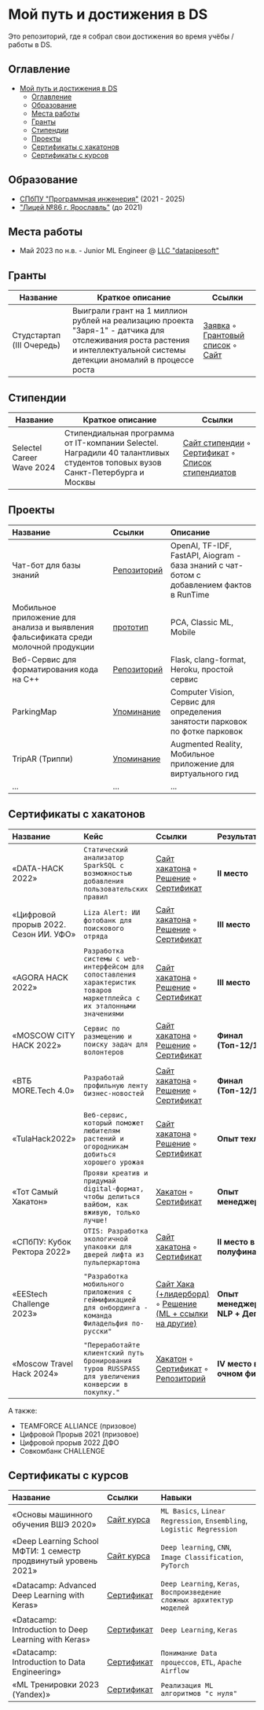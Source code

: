# Мой путь и достижения в DS

Это репозиторий, где я собрал свои достижения во время учёбы / работы в DS.

## Оглавление
- [Мой путь и достижения в DS](#мой-путь-и-достижения-в-ds)
  - [Оглавление](#оглавление)
  - [Образование](#образование)
  - [Места работы](#места-работы)
  - [Гранты](#гранты)
  - [Стипендии](#стипендии)
  - [Проекты](#проекты)
  - [Сертификаты с хакатонов](#сертификаты-с-хакатонов)
  - [Сертификаты с курсов](#сертификаты-с-курсов)

## Образование

- [СПбПУ "Программная инженерия"](https://hsse.spbstu.ru/napravleniya_podgotovki/) (2021 - 2025)
- ["Лицей №86 г. Ярославль"](http://www.licey86.ru/) (до 2021) 

## Места работы

- Май 2023 по н.в. - Junior ML Engineer @ [LLC "datapipesoft"](https://datapipesoft.com/)

## Гранты

| Название | Краткое описание | Ссылки |
| --- | --- | --- |
Студстартап (III Очередь) | Выиграли грант на 1 миллион рублей на реализацию проекта "Заря-1" - датчика для отслеживания роста растения и интеллектуальной системы детекции аномалий в процессе роста | [Заявка](Other/2023-СТУДСТАРТАП-ЗАЯВКА.pdf) ◦ [Грантовый список](Other/2023-СТУДСТАРТАП.pdf) ◦ [Сайт](https://fasie.ru/press/fund/studstartup-results-3/) 

## Стипендии

| Название                  | Краткое описание                                                                                                             | Ссылки                                                                                                                                                                                                                  |
| ------------------------- | ---------------------------------------------------------------------------------------------------------------------------- | ----------------------------------------------------------------------------------------------------------------------------------------------------------------------------------------------------------------------- |
| Selectel Career Wave 2024 | Стипендиальная программа от IT-компании Selectel. Наградили 40 талантливых студентов топовых вузов Санкт-Петербурга и Москвы | [Сайт стипендии](https://careers.selectel.ru/careerwave_scholarship) ◦ [Сертификат](Other/2024-SELECTEL-CAREER-WAVE-SCHOLARSHIP.png) ◦ [Список стипендиатов](Other/2024-SELECTEL-CAREER-WAVE-SCHOLARSHIP-FINALISTS.pdf) |


## Проекты

<!-- Table -->
| Название                                                                           | Ссылки                                                        | Описание                                                                                  |
| :--------------------------------------------------------------------------------- | :------------------------------------------------------------ | :---------------------------------------------------------------------------------------- |
| Чат-бот для базы знаний                                                            | [Репозиторий](https://github.com/philadelphia-rus/znayu-ai)   | OpenAI, TF-IDF, FastAPI, Aiogram - база знаний с чат-ботом с добавлением фактов в RunTime |
| Мобильное приложение для анализа и выявления фальсификата среди молочной продукции | [прототип](https://github.com/thevladoss/dozor_app)           | PCA, Classic ML, Mobile                                                                   |
| Веб-Сервис для форматирования кода на C++                                          | [Репозиторий](https://github.com/Quakumei/zharko-formatter/)  | Flask, clang-format, Heroku, простой сервис                                               |
| ParkingMap                                                                         | [Упоминание](https://vk.com/yours_startup?w=wall-215444994_9) | Computer Vision, Сервис для определения занятости парковок по фотке парковок              |
| TripAR (Триппи)                                                                    | [Упоминание](https://vk.com/yours_startup?w=wall-215444994_9) | Augmented Reality, Мобильное приложение для виртуального гид                              |
| ...                                                                                | ...                                                           | ...                                                                                       |


## Сертификаты с хакатонов

<!-- Table -->
| Название                              | Кейс                                                                                                                   | Ссылки                                                                                                                                                                                                                 | Результат                         | Навыки                                                                                   |
| :------------------------------------ | :--------------------------------------------------------------------------------------------------------------------- | :--------------------------------------------------------------------------------------------------------------------------------------------------------------------------------------------------------------------- | :-------------------------------- | :--------------------------------------------------------------------------------------- |
| «DATA-HACK 2022»                      | `Статический анализатор SparkSQL с возможностью добавления пользовательских правил`                                    | [Сайт хакатона](https://data-hack.ru/) ◦ [Решение](https://github.com/IPROSpark/SwisSQL) ◦ [Сертификат](Hackathons/2022-DATA-HACK.pdf)                                                                                 | **II место**                      | `PySpark`, `argparse`, `sqlglot`, `sqlfluff`, `sqlcheck`,  `lark`                        |
| «Цифровой прорыв 2022. Сезон ИИ. УФО» | `Liza Alert: ИИ фотобанк для поискового отряда`                                                                        | [Сайт хакатона](https://www.hacks-ai.ru/hackathons/757119) ◦ [Решение](https://github.com/i-pro-lizaalert/ml-torch-fastapi) ◦ [Сертификат](Hackathons/2022-ЦИФРОВОЙ-ПРОРЫВ-УФО.pdf)                                    | **III место**                     | `PyTorch`, `Resnet34`, `CV`, `Multilabel`, `FastAPI`                                     |
| «AGORA HACK 2022»                     | `Разработка системы с web-интерфейсом для сопоставления характеристик товаров маркетплейса с их эталонными значениями` | [Сайт хакатона](https://hackathon.agora.ru/) ◦ [Решение](https://github.com/agora-i-plow/backend) ◦ [Сертификат](Hackathons/2022-AGORA-HACK.pdf)                                                                       | **III место**                     | `FastAPI`, `MongoDB`, `PostgreSQL`, `Docker`, `NLP preprocessing`                        |
| «MOSCOW CITY HACK 2022»               | `Сервис по размещению и поиску задач для волонтеров`                                                                   | [Сайт хакатона](https://moscityhack2022.innoagency.ru/) ◦ [Решение](https://github.com/pow-development/powmobile) ◦ [Сертификат](Hackathons/2022-MOSCOW-CITY-HACK.pdf)                                                 | **Финал (Топ-12/100+)**           | `Flutter/Dart`                                                                           |
| «ВТБ MORE.Tech 4.0»                   | `Разработай профильную ленту бизнес-новостей`                                                                          | [Сайт хакатона](https://moretech.vtb.ru/) ◦ [Решение](https://github.com/LambdaVTB/nlp-workbench) ◦ [Сертификат](Hackathons/2022-MORE-TECH-4.0.pdf)                                                                    | **Финал (Топ-12/100+)**           | `Data mining`, `TF-IDF`, `feedparser`, `NLP preprocessing`                               |
| «TulaHack2022»                        | `Веб-сервис, который поможет любителям растений и огородникам добиться хорошего урожая`                                | [Сайт хакатона](https://tulsu.ru/news/all/10747) ◦ [Решение](https://github.com/Aloe-Vera-Development/aloevera.thevladoss.site) ◦ [Сертификат](Hackathons/2022-TULAHACK.pdf)                                           | **Опыт техлида**                  | `Web`                                                                                    |
| «Тот Самый Хакатон»                   | `Прояви креатив и придумай digital-формат, чтобы делиться вайбом, как вживую, только лучше!`                           | [Хакатон](https://vk.com/wall-118561539_1974) ◦ [Сертификат](Hackathons/2022-ТОТ-САМЫЙ-ХАКАТОН.pdf)                                                                                                                    | **Опыт менеджера**                | `Dart\Flutter`, `Питч-презентация`                                                       |
| «СПбПУ: Кубок Ректора 2022»           | `OTIS: Разработка экологичной упаковки для дверей лифта из пульперкартона`                                             | [Сайт хакатона](https://rectors-cup.spbstu.ru/) ◦ [Сертификат](Hackathons/2022-КУБОК-РЕКТОРА-OTIS.pdf)                                                                                                                 | **II место в полуфинале**         | `Аналитика `                                                                             |
| «EEStech Challenge 2023»              | `"Разработка мобильного приложения с геймификацией для онбординга - команда Филадельфия по-русски"`                    | [Сайт Хака (+лидерборд)](https://codenrock.com/contests/hackathon-eestech-challenge#/info) ◦ [Решение (ML + ссылки на другие)](https://github.com/philadelphia-rus/znayu-ai)                                           | **Опыт менеджера + NLP + Деплой** | `NLP`, `Семантический поиск`, `Fine-tuning OpenAI`, `Интеграция API OpenAI в приложение` |
| «Moscow Travel Hack 2024»             | `"Переработайте клиентский путь бронирования туров RUSSPASS для увеличения конверсии в покупку."`                      | [Хакатон](https://business.russpass.ru/projects-events/moscow-travel-hack-hakaton/moscow-travel-hack-2024) ◦ [Сертификат](Hackathons/2024-MTH-LAMBDA-FINAL.pdf) ◦ [Репозиторий](https://github.com/lambda-mth/backend) | **IV место в очном финале**       | `FastAPI`, `SSL`, `Фильтрация`                                                           |

А также: 

- TEAMFORCE ALLIANCE (призовое)
- Цифровой Прорыв 2021 (призовое)
- Цифровой прорыв 2022 ДФО
- Совкомбанк CHALLENGE


## Сертификаты с курсов

<!-- Table -->
| Название                                                        | Ссылки                                                                       | Навыки                                                                 |
| :-------------------------------------------------------------- | :--------------------------------------------------------------------------- | :--------------------------------------------------------------------- |
| «Основы машинного обучения ВШЭ 2020»                            | [Сайт курса](https://openedu.ru/course/hse/INTRML/?session=fall_2020)        | `ML Basics`, `Linear Regression`, `Ensembling`, `Logistic Regression`  |
| «Deep Learning School МФТИ: 1 семестр продвинутый уровень 2021» | [Сайт курса](https://dls.samcs.ru/)                                          | `Deep learning`, `CNN`, `Image Classification`, `PyTorch`              |
| «Datacamp: Advanced Deep Learning with Keras»                   | [Сертификат](Courses/Advanced%20Deep%20Learning%20with%20Keras.pdf)          | `Deep Learning`, `Keras`, `Воспроизведение сложных архитектур моделей` |
| «Datacamp: Introduction to Deep Learning with Keras»            | [Сертификат](Courses/Introduction%20to%20Deep%20Learning%20with%20Keras.pdf) | `Deep Learning`, `Keras`                                               |
| «Datacamp: Introduction to Data Engineering»                    | [Сертификат](Courses/Introduction%20to%20Data%20Engineering.pdf)             | `Понимание Data процессов`, `ETL`, `Apache Airflow`                    |
| «ML Тренировки 2023 (Yandex)»                                   | [Сертификат](Courses/2023-YANDEX-ML-TRAINING.pdf)                            | `Реализация ML алгоритмов "с нуля"`                                    |




